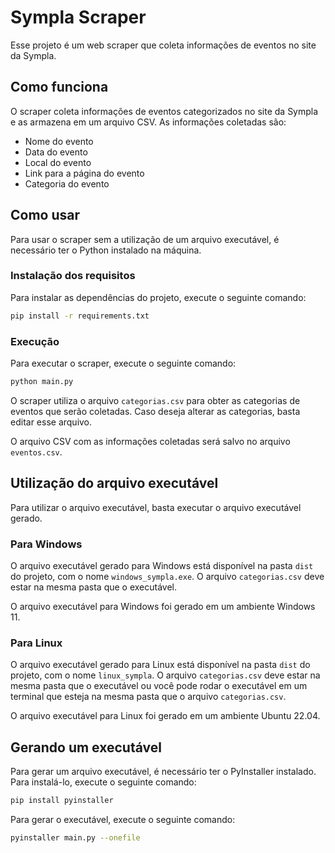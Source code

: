 # Sympla Scraper

Esse projeto é um web scraper que coleta informações de eventos no site da Sympla.

## Como funciona

O scraper coleta informações de eventos categorizados no site da Sympla e as armazena em um arquivo CSV. As informações coletadas são:

- Nome do evento
- Data do evento
- Local do evento
- Link para a página do evento
- Categoria do evento

## Como usar

Para usar o scraper sem a utilização de um arquivo executável, é necessário ter o Python instalado na máquina.

### Instalação dos requisitos

Para instalar as dependências do projeto, execute o seguinte comando:

```bash
pip install -r requirements.txt
```

### Execução

Para executar o scraper, execute o seguinte comando:

```bash
python main.py
```

O scraper utiliza o arquivo `categorias.csv` para obter as categorias de eventos que serão coletadas. Caso deseja alterar as categorias, basta editar esse arquivo.

O arquivo CSV com as informações coletadas será salvo no arquivo `eventos.csv`.

## Utilização do arquivo executável

Para utilizar o arquivo executável, basta executar o arquivo executável gerado.

### Para Windows

O arquivo executável gerado para Windows está disponível na pasta `dist` do projeto, com o nome `windows_sympla.exe`. O arquivo `categorias.csv` deve estar na mesma pasta que o executável.

O arquivo executável para Windows foi gerado em um ambiente Windows 11.

### Para Linux

O arquivo executável gerado para Linux está disponível na pasta `dist` do projeto, com o nome `linux_sympla`. O arquivo `categorias.csv` deve estar na mesma pasta que o executável ou você pode rodar o executável em um terminal que esteja na mesma pasta que o arquivo `categorias.csv`.

O arquivo executável para Linux foi gerado em um ambiente Ubuntu 22.04.

## Gerando um executável

Para gerar um arquivo executável, é necessário ter o PyInstaller instalado. Para instalá-lo, execute o seguinte comando:

```bash
pip install pyinstaller
```

Para gerar o executável, execute o seguinte comando:

```bash
pyinstaller main.py --onefile
```